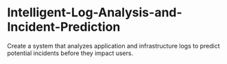 # Intelligent-Log-Analysis-and-Incident-Prediction
Create a system that analyzes application and infrastructure logs to predict potential incidents before they impact users.
